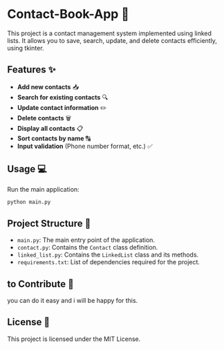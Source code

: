 # Contact-Book-App 📇

This project is a contact management system implemented using linked lists. It allows you to save, search, update, and delete contacts efficiently, using tkinter.

## Features ✨

- **Add new contacts** 📥
- **Search for existing contacts** 🔍
- **Update contact information** ✏️
- **Delete contacts** 🗑️
- **Display all contacts** 📋
- **Sort contacts by name** 🔠
- **Input validation** (Phone number format, etc.) ✅

## Usage 💻

Run the main application:
```sh
python main.py
```

## Project Structure 📂

- `main.py`: The main entry point of the application.
- `contact.py`: Contains the `Contact` class definition.
- `linked_list.py`: Contains the `LinkedList` class and its methods.
- `requirements.txt`: List of dependencies required for the project.

## to Contribute 🤝
you can do it easy and i will be happy for this.


## License 📄

This project is licensed under the MIT License.

